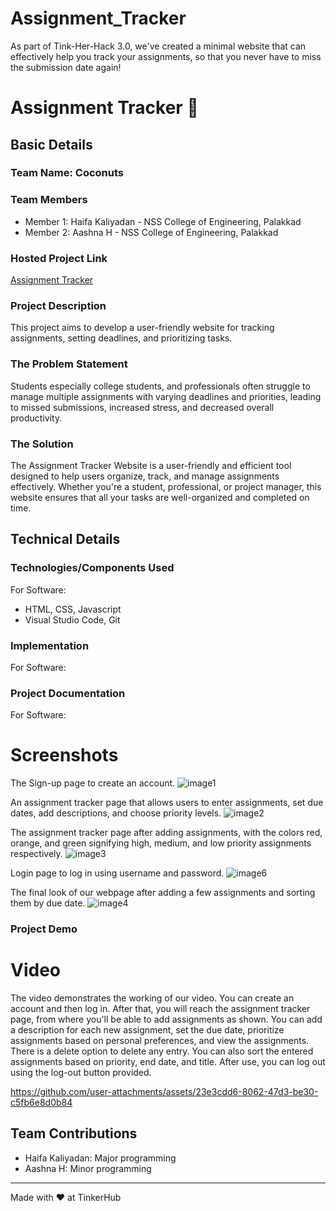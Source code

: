 # Assignment_Tracker
As part of Tink-Her-Hack 3.0, we've created a minimal website that can effectively help you track your assignments, so that you never have to miss the submission date again!


# Assignment Tracker 🎯


## Basic Details
### Team Name: Coconuts


### Team Members
- Member 1: Haifa Kaliyadan - NSS College of Engineering, Palakkad
- Member 2: Aashna H - NSS College of Engineering, Palakkad


### Hosted Project Link
[Assignment Tracker](https://assignment-tracker-lime.vercel.app/)

### Project Description
This project aims to develop a user-friendly website for tracking assignments, setting deadlines, and prioritizing tasks.

### The Problem Statement
Students especially college students, and professionals often struggle to manage multiple assignments with varying deadlines and priorities, leading to missed submissions, increased stress, and decreased overall productivity.

### The Solution
The Assignment Tracker Website is a user-friendly and efficient tool designed to help users organize, track, and manage assignments effectively. Whether you're a student, professional, or project manager, this website ensures that all your tasks are well-organized and completed on time.

## Technical Details
### Technologies/Components Used
For Software:
- HTML, CSS, Javascript
- Visual Studio Code, Git

### Implementation
For Software:


### Project Documentation
For Software:

# Screenshots 
The Sign-up page to create an account.
![image1](https://github.com/user-attachments/assets/76ebb57e-0ba9-4d4d-a9d8-fca2c5e3f399)


An assignment tracker page that allows users to enter assignments, set due dates, add descriptions, and choose priority levels.
![image2](https://github.com/user-attachments/assets/0e1b870d-7ccd-4c54-a88e-ccd2f9d9f038)


The assignment tracker page after adding assignments, with the colors red, orange, and green signifying high, medium, and low priority assignments respectively.
![image3](https://github.com/user-attachments/assets/5f261fc6-c424-4d78-9220-78f7161a8d41)




Login page to log in using username and password.
![image6](https://github.com/user-attachments/assets/fdd5e135-aa0e-4519-8015-b60750975f33)

The final look of our webpage after adding a few assignments and sorting them by due date.
![image4](https://github.com/user-attachments/assets/edd8f773-83ec-4d7d-87a8-2f44de09432a)

### Project Demo
# Video
The video demonstrates the working of our video. You can create an account and then log in. After that, you will reach the assignment tracker page, from where you'll be able to add assignments as shown. You can add a description for each new assignment, set the due date, prioritize assignments based on personal preferences, and view the assignments. There is a delete option to delete any entry. You can also sort the entered assignments based on priority, end date, and title. After use, you can log out using the log-out button provided.

https://github.com/user-attachments/assets/23e3cdd6-8062-47d3-be30-c5fb6e8d0b84




## Team Contributions
- Haifa Kaliyadan: Major programming
- Aashna H: Minor programming


---
Made with ❤️ at TinkerHub
